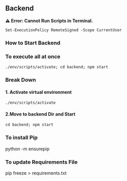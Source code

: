 ## Backend
**⚠ Error: Cannot Run Scripts in Terminal.**

```terminal
Set-ExecutionPolicy RemoteSigned -Scope CurrentUser
```
### How to Start Backend

### To execute all at once
```terminal
./env/scripts/activate; cd backend; npm start
```
### Break Down
#### 1. Activate virtual environment
```terminal
./env/scripts/activate
```

#### 2.Move to backend Dir and Start
```terminal
cd backend; npm start
```
### To install Pip
python -m ensurepip

### To update Requirements File
pip freeze > requirements.txt